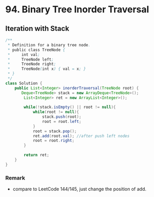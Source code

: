 # 94. Binary Tree Inorder Traversal
## Iteration with Stack
```java
/**
 * Definition for a binary tree node.
 * public class TreeNode {
 *     int val;
 *     TreeNode left;
 *     TreeNode right;
 *     TreeNode(int x) { val = x; }
 * }
 */
class Solution {
    public List<Integer> inorderTraversal(TreeNode root) {
       Deque<TreeNode> stack = new ArrayDeque<TreeNode>();
        List<Integer> ret = new ArrayList<Integer>();
        
        while(!stack.isEmpty() || root != null){
            while(root != null){
                stack.push(root);
                root = root.left;
            }
            root = stack.pop();
            ret.add(root.val); //after push left nodes
            root = root.right;
        }
        
        return ret;
    }
}
```

### Remark
* compare to LeetCode 144/145, just change the position of add.